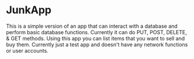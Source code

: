 # JunkApp
This is a simple version of an app that can interact with a database and perform basic database functions. Currently it can do PUT, POST, DELETE, & GET methods. Using this app you can list items that you want to sell and buy them. Currently just a test app and doesn't have any network functions or user accounts.
